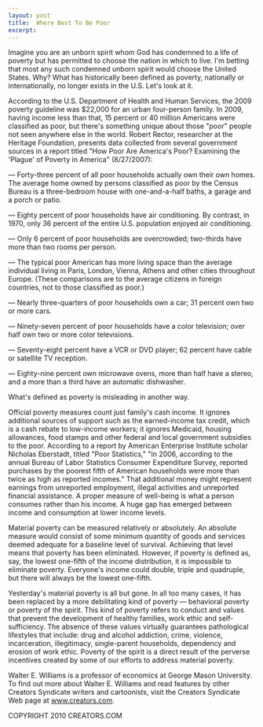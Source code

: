 ```yaml
---
layout: post
title:  Where Best To Be Poor
excerpt:
---
```


Imagine you are an unborn spirit whom God has condemned to a life of poverty but has permitted to choose the nation in which to live. I'm betting that most any such condemned unborn spirit would choose the United States. Why? What has historically been defined as poverty, nationally or internationally, no longer exists in the U.S. Let's look at it.

According to the U.S. Department of Health and Human Services, the 2009 poverty guideline was $22,000 for an urban four-person family. In 2009, having income less than that, 15 percent or 40 million Americans were classified as poor, but there's something unique about those "poor" people not seen anywhere else in the world. Robert Rector, researcher at the Heritage Foundation, presents data collected from several government sources in a report titled "How Poor Are America's Poor? Examining the 'Plague' of Poverty in America" (8/27/2007):

— Forty-three percent of all poor households actually own their own homes. The average home owned by persons classified as poor by the Census Bureau is a three-bedroom house with one-and-a-half baths, a garage and a porch or patio.

— Eighty percent of poor households have air conditioning. By contrast, in 1970, only 36 percent of the entire U.S. population enjoyed air conditioning.

— Only 6 percent of poor households are overcrowded; two-thirds have more than two rooms per person.

— The typical poor American has more living space than the average individual living in Paris, London, Vienna, Athens and other cities throughout Europe. (These comparisons are to the average citizens in foreign countries, not to those classified as poor.)

— Nearly three-quarters of poor households own a car; 31 percent own two or more cars.

— Ninety-seven percent of poor households have a color television; over half own two or more color televisions.

— Seventy-eight percent have a VCR or DVD player; 62 percent have cable or satellite TV reception.

— Eighty-nine percent own microwave ovens, more than half have a stereo, and a more than a third have an automatic dishwasher.

What's defined as poverty is misleading in another way.

 Official poverty measures count just family's cash income. It ignores additional sources of support such as the earned-income tax credit, which is a cash rebate to low-income workers; it ignores Medicaid, housing allowances, food stamps and other federal and local government subsidies to the poor. According to a report by American Enterprise Institute scholar Nicholas Eberstadt, titled "Poor Statistics," "In 2006, according to the annual Bureau of Labor Statistics Consumer Expenditure Survey, reported purchases by the poorest fifth of American households were more than twice as high as reported incomes." That additional money might represent earnings from unreported employment, illegal activities and unreported financial assistance. A proper measure of well-being is what a person consumes rather than his income. A huge gap has emerged between income and consumption at lower income levels.

Material poverty can be measured relatively or absolutely. An absolute measure would consist of some minimum quantity of goods and services deemed adequate for a baseline level of survival. Achieving that level means that poverty has been eliminated. However, if poverty is defined as, say, the lowest one-fifth of the income distribution, it is impossible to eliminate poverty. Everyone's income could double, triple and quadruple, but there will always be the lowest one-fifth. 

Yesterday's material poverty is all but gone. In all too many cases, it has been replaced by a more debilitating kind of poverty — behavioral poverty or poverty of the spirit. This kind of poverty refers to conduct and values that prevent the development of healthy families, work ethic and self-sufficiency. The absence of these values virtually guarantees pathological lifestyles that include: drug and alcohol addiction, crime, violence, incarceration, illegitimacy, single-parent households, dependency and erosion of work ethic. Poverty of the spirit is a direct result of the perverse incentives created by some of our efforts to address material poverty.

Walter E. Williams is a professor of economics at George Mason University. To find out more about Walter E. Williams and read features by other Creators Syndicate writers and cartoonists, visit the Creators Syndicate Web page at www.creators.com.

COPYRIGHT 2010 CREATORS.COM
